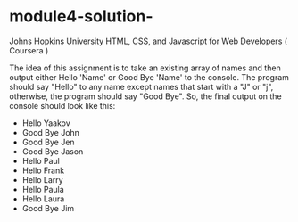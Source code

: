 # module4-solution-
 Johns Hopkins University HTML, CSS, and Javascript for Web Developers ( Coursera )

The idea of this assignment is to take an existing array of names and then output either Hello 'Name' or Good Bye 'Name' to the console.
The program should say "Hello" to any name except names that start with a "J" or "j", otherwise, the program should say "Good Bye". So, the final output on the console should look like this:

- Hello Yaakov
- Good Bye John
- Good Bye Jen
- Good Bye Jason
- Hello Paul
- Hello Frank
- Hello Larry
- Hello Paula
- Hello Laura
- Good Bye Jim
